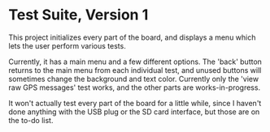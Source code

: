 # Test Suite, Version 1

This project initializes every part of the board, and displays a menu which lets the user perform various tests.

Currently, it has a main menu and a few different options. The 'back' button returns to the main menu from each individual test, and unused buttons will sometimes change the background and text color. Currently only the 'view raw GPS messages' test works, and the other parts are works-in-progress.

It won't actually test every part of the board for a little while, since I haven't done anything with the USB plug or the SD card interface, but those are on the to-do list.
